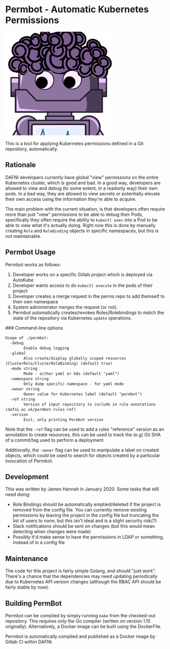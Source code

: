 # Permbot - Automatic Kubernetes Permissions

![permbot-logo](permbot-logo.png)

This is a tool for applying Kubernetes permissions defined in a Git repository,
automatically.

## Rationale

DAFNI developers currently have global "view" permissions on the entire Kubernetes
cluster, which is good and bad. In a good way, developers are allowed to view and debug
(to some extent, in a readonly way) their own pods. In a bad way, they are allowed to
view secrets or potentially elevate their own access using the information they're able
to acquire.

The main problem with the current situation, is that developers often require more than
just "view" permissions to be able to debug their Pods, specifically they often require
the ability to `kubectl exec` into a Pod to be able to view what it's actually doing.
Right now this is done by manually creating `Role` and `RoleBinding` objects in specific
namespaces, but this is not maintainable.

## Permbot Usage

Permbot works as follows:

1. Developer works on a specific Gitlab project which is deployed via AutoKube
2. Developer wants access to do `kubectl execute` in the pods of their project
3. Developer creates a merge request in the perms repo to add themself to their own
   namespace
4. System administrator merges the request (or not).
5. Permbot automatically creates/revokes Roles/Rolebindings to match the state of the
   repository via Kubernetes `update` operations.

### Command-line options

```
Usage of ./permbot:
  -debug
    	Enable debug logging
  -global
    	Also create/display globally scoped resources (ClusterRole/ClusterRoleBinding) (default true)
  -mode string
    	Mode - either yaml or k8s (default "yaml")
  -namespace string
    	Only dump specific namespace - for yaml mode
  -owner string
    	Owner value for Kubernetes label (default "permbot")
  -ref string
    	Version of input repository to include in rule annotations (dafni.ac.uk/permbot-rules-ref)
  -version
    	Exit, only printing Permbot version
```

Note that the `-ref` flag can be used to add a rules "reference" version as an
annotation to create resources, this can be used to track the (e.g) Git SHA of a
commit/tag used to perform a deployment.

Additionally, the `-owner` flag can be used to manipulate a label on created objects,
which could be used to search for objects created by a particular invocation of Permbot.

## Development

This was written by James Hannah in January 2020. Some tasks that still need doing:

- Role Bindings should be automatically emptied/deleted if the project is removed from
  the config file. You can currently remove existing permissions by leaving the project
  in the config file but truncating the list of users to none, but this isn't ideal and
  is a slight security risk(?)
- Slack notifications should be sent on changes (but this would mean detecting when changes
  were made)
- Possibly it'd make sense to have the permissions in LDAP or something, instead of in a
  config file

## Maintenance

The code for this project is fairly simple Golang, and should "just work". There's a
chance that the dependencies may need updating periodically due to Kubernetes API
version changes (although the RBAC API should be fairly stable by now).

## Building PermBot

Permbot can be compiled by simply running `make` from the checked-out repository. This
requires only the Go compiler (written on version 1.15 originally). Alternatively, a
Docker image can be built using the DockerFile.

Permbot is automatically compiled and published as a Docker image by Gitlab CI within DAFNI.
